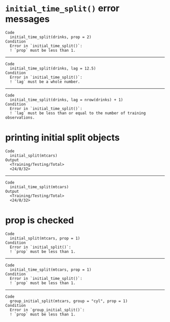 # `initial_time_split()` error messages

    Code
      initial_time_split(drinks, prop = 2)
    Condition
      Error in `initial_time_split()`:
      ! `prop` must be less than 1.

---

    Code
      initial_time_split(drinks, lag = 12.5)
    Condition
      Error in `initial_time_split()`:
      ! `lag` must be a whole number.

---

    Code
      initial_time_split(drinks, lag = nrow(drinks) + 1)
    Condition
      Error in `initial_time_split()`:
      ! `lag` must be less than or equal to the number of training observations.

# printing initial split objects

    Code
      initial_split(mtcars)
    Output
      <Training/Testing/Total>
      <24/8/32>

---

    Code
      initial_time_split(mtcars)
    Output
      <Training/Testing/Total>
      <24/8/32>

# prop is checked

    Code
      initial_split(mtcars, prop = 1)
    Condition
      Error in `initial_split()`:
      ! `prop` must be less than 1.

---

    Code
      initial_time_split(mtcars, prop = 1)
    Condition
      Error in `initial_time_split()`:
      ! `prop` must be less than 1.

---

    Code
      group_initial_split(mtcars, group = "cyl", prop = 1)
    Condition
      Error in `group_initial_split()`:
      ! `prop` must be less than 1.

